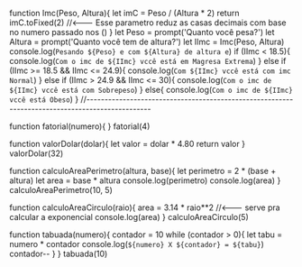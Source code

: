 function Imc(Peso, Altura){
    let imC = Peso / (Altura * 2)
    return imC.toFixed(2) //<--- Esse parametro reduz as casas decimais com base no numero passado nos ()
}
let Peso = prompt('Quanto você pesa?')
let Altura = prompt('Quanto você tem de altura?')
let IImc = Imc(Peso, Altura)
console.log(`Pesando ${Peso} e com ${Altura} de altura e`)
if (IImc < 18.5){
    console.log(`Com o imc de ${IImc} vccê está em Magresa Extrema`)
} else if (IImc >= 18.5 && IImc <= 24.9){
    console.log(`Com ${IImc} vccê está com imc Normal`)
} else if (IImc > 24.9 && IImc <= 30){
    console.log(`Com o imc de ${IImc} vccê está com Sobrepeso`)
} else{
    console.log(`Com o imc de ${IImc} vccê está Obeso`)
}
//------------------------------------------------------------------------------------------------

function fatorial(numero){
}
fatorial(4)


function valorDolar(dolar){
    let valor = dolar * 4.80
    return valor
}
valorDolar(32)

function calculoAreaPerimetro(altura, base){
    let perimetro = 2 * (base + altura)
    let area = base * altura
    console.log(perimetro) 
    console.log(area)
}
calculoAreaPerimetro(10, 5)

function calculoAreaCirculo(raio){ 
    area = 3.14 * raio**2 //<--- serve pra calcular a exponencial
    console.log(area)
}
calculoAreaCirculo(5)

function tabuada(numero){
    contador = 10
    while (contador > 0){
        let tabu = numero * contador
        console.log(`${numero} X ${contador} = ${tabu}`)
        contador--
    }
}
tabuada(10)
